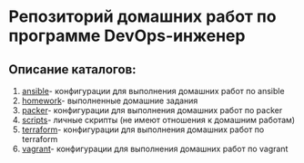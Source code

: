 # Репозиторий домашних работ по программе DevOps-инженер 
## Описание каталогов:
1. [ansible](./ansible/)- конфигурации для выполнения домашних работ по ansible
2. [homework](./homeworks/)- выполненные домашние задания
3. [packer](./packer/)- конфигурации для выполнения домашних работ по packer
4. [scripts](./scripts/)- личные скрипты (не имеют отношения к домашним работам)
5. [terraform](./terraform/)- конфигурации для выполнения домашних работ по terraform
6. [vagrant](./vagrant/)- конфигурации для выполнения домашних работ по vagrant